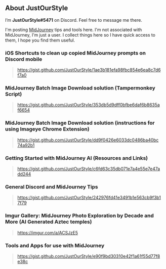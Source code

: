 ## About JustOurStyle

I’m **JustOurStyle#5471** on Discord.  Feel free to message me there.

I'm posting [MidJourney](https://www.midjourney.com/) tips and tools here.  I'm not associated with MidJourney, I'm just a user. I collect things here so I have quick access to them, I hope you find them useful. 

### iOS Shortcuts to clean up copied MidJourney prompts on Discord mobile
> https://gist.github.com/JustOurStyle/1ae3b181efa98fbc854e6ea8c7d6f7a0

### MidJourney Batch Image Download solution (Tampermonkey Script)
> https://gist.github.com/JustOurStyle/353db5d9dff0bfbe6daf6b8635af6654

### MidJourney Batch Image Download solution (instructions for using Imageye Chrome Extension)
> https://gist.github.com/JustOurStyle/dd9f0426e6033dc0486ba40bc74a92b1

### Getting Started with MidJourney AI (Resources and Links)
> https://gist.github.com/JustOurStyle/c6fd63c35db071e7a4e55e7e47add244

### General Discord and MidJourney Tips
> https://gist.github.com/JustOurStyle/242976fd41e3491b1e563cb9f3b17f79

### Imgur Gallery: MidJourney Photo Exploration by Decade and More (AI Generated Aztec temples)
> https://imgur.com/a/ACSJzE5

### Tools and Apps for use with MidJourney
> https://gist.github.com/JustOurStyle/e90f9bd30310e42f1a61f55d77f8e38c

<!---
JustOurStyle/JustOurStyle is a ✨ special ✨ repository because its `README.md` (this file) appears on your GitHub profile.
You can click the Preview link to take a look at your changes.
--->
